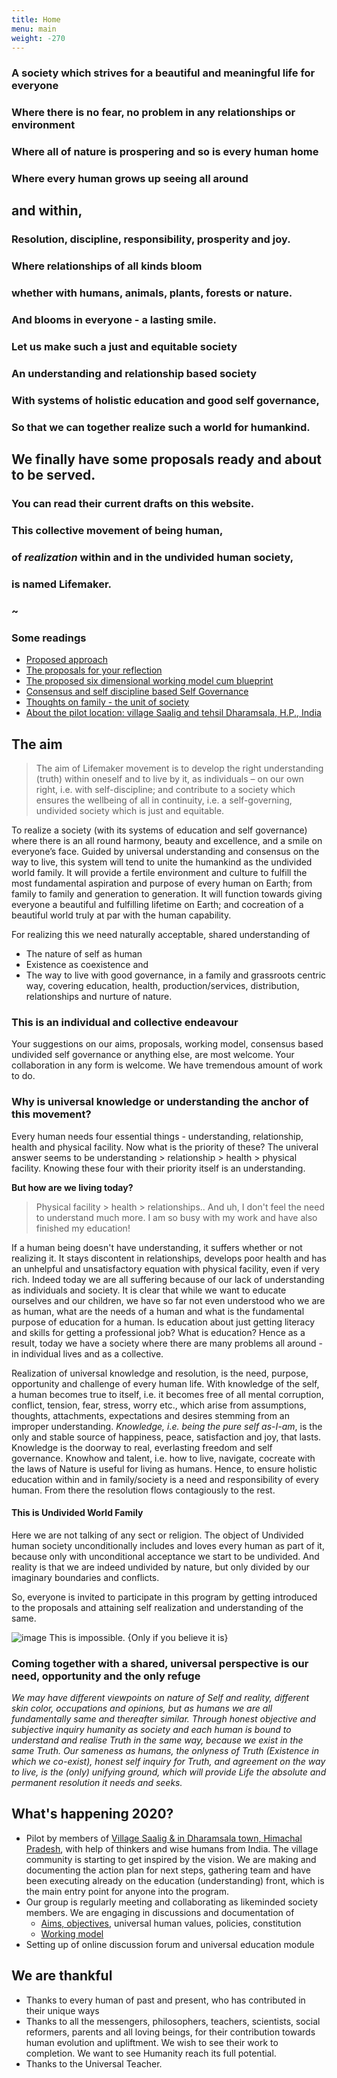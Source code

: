 ```yaml
---
title: Home
menu: main
weight: -270
---
```


### A society which strives for a beautiful and meaningful life for everyone
### Where there is no fear, no problem in any relationships or environment
### Where all of nature is prospering and so is every human home 
### Where every human grows up seeing all around 
## and within,
### Resolution, discipline, responsibility, prosperity and joy.
### Where relationships of all kinds bloom
### whether with humans, animals, plants, forests or nature.
### And blooms in everyone - a lasting smile.

### Let us make such a just and equitable society
### An understanding and relationship based society 

### With systems of holistic education and good self governance, 

### So that we can together realize such a world for humankind.

## We finally have some proposals ready and about to be served.
### You can read their current drafts on this website.
### This collective movement of being human,
### of _realization_ within and in the undivided human society, 
### is named Lifemaker.

### ~


### Some readings

* [Proposed approach](/approach)
* [The proposals for your reflection](/proposals) 
* [The proposed six dimensional working model cum blueprint](/working-model)
* [Consensus and self discipline based Self Governance](/self-governance)
* [Thoughts on family - the unit of society](/family) 
* [About the pilot location: village Saalig and tehsil Dharamsala, H.P., India](/saalig)

## The aim

> The aim of Lifemaker movement is to develop the right understanding (truth) within oneself and to live by it, as individuals – on our own right, i.e. with self-discipline; and contribute to a society which ensures the wellbeing of all in continuity, i.e. a self-governing, undivided society which is just and equitable.

To realize a society (with its systems of education and self governance) where there is an all round harmony, beauty and excellence, and a smile on everyone’s face. Guided by universal understanding and consensus on the way to live, this system will tend to unite the humankind as the undivided world family. It will provide a fertile environment and culture to fulfill the most fundamental aspiration and purpose of every human on Earth; from family to family and generation to generation. It will function towards giving everyone a beautiful and fulfilling lifetime on Earth; and cocreation of a beautiful world truly at par with the human capability.

For realizing this we need naturally acceptable, shared understanding of 

* The nature of self as human
* Existence as coexistence and 
* The way to live with good governance, in a family and grassroots centric way, covering education, health, production/services, distribution, relationships and nurture of nature.

### This is an individual and collective endeavour

Your suggestions on our aims, proposals, working model, consensus based undivided self governance or anything else, are most welcome. Your collaboration in any form is welcome.
We have tremendous amount of work to do.

### Why is universal knowledge or understanding the anchor of this movement?
Every human needs four essential things - understanding, relationship, health and physical facility. Now what is the priority of these? The univeral answer seems to be understanding > relationship > health > physical facility. Knowing these four with their priority itself is an understanding.

**But how are we living today?**

> Physical facility > health > relationships.. And uh, I don't feel the need to understand much more. I am so busy with my work and have also finished my education! 

If a human being doesn't have understanding, it suffers whether or not realizing it. It stays discontent in relationships, develops poor health and has an unhelpful and unsatisfactory equation with physical facility, even if very rich. Indeed today we are all suffering because of our lack of understanding as individuals and society. It is clear that while we want to educate ourselves and our children, we have so far not even understood who we are as human, what are the needs of a human and what is the fundamental purpose of education for a human. Is education about just getting literacy and skills for getting a professional job? What is education? 
Hence as a result, today we have a society where there are many problems all around - in individual lives and as a collective.

Realization of universal knowledge and resolution, is the need, purpose, opportunity and challenge of every human life. With knowledge of the self, a human becomes true to itself, i.e. it becomes free of all mental corruption, conflict, tension, fear, stress, worry etc., which arise from assumptions, thoughts, attachments, expectations and desires stemming from an improper understanding. _Knowledge, i.e. being the pure self as-I-am_, is the only and stable source of happiness, peace, satisfaction and joy, that lasts. Knowledge is the doorway to real, everlasting freedom and self governance. Knowhow and talent, i.e. how to live, navigate, cocreate with the laws of Nature is useful for living as humans. Hence, to ensure holistic education within and in family/society is a need and responsibility of every human. From there the resolution flows contagiously to the rest.    

#### This is Undivided World Family
Here we are not talking of any sect or religion. The object of Undivided human society unconditionally includes and loves every human as part of it, because only with unconditional acceptance we start to be undivided. And reality is that we are indeed undivided by nature, but only divided by our imaginary boundaries and conflicts. 

So, everyone is invited to participate in this program by getting introduced to the proposals and attaining self realization and understanding of the same. 

![image This is impossible. {Only if you believe it is}](/images/alice/impossible.jpg)

### Coming together with a shared, universal perspective is our need, opportunity and the only refuge

*We may have different viewpoints on nature of Self and reality, different skin color, occupations and opinions, but as humans we are all fundamentally same and thereafter similar. Through honest objective and subjective inquiry humanity as society and each human is bound to understand and realise Truth in the same way, because we exist in the same Truth. Our sameness as humans, the onlyness of Truth (Existence in which we co-exist), honest self inquiry for Truth, and agreement on the way to live, is the (only) unifying ground, which will provide Life the absolute and permanent resolution it needs and seeks.* 



## What's happening 2020?
- Pilot by members of [Village Saalig & in Dharamsala town, Himachal Pradesh](/saalig), with help of thinkers and wise humans from India. The village community is starting to get inspired by the vision. We are making and documenting the action plan for next steps, gathering team and have been executing already on the education (understanding) front, which is the main entry point for anyone into the program.
- Our group is regularly meeting and collaborating as likeminded society members. We are engaging in discussions and documentation of 
  - [Aims, objectives](/aims), universal human values, policies, constitution
  - [Working model](/working-model)  
- Setting up of online discussion forum and universal education module

## We are thankful 
  - Thanks to every human of past and present, who has contributed in their unique ways
  - Thanks to all the messengers, philosophers, teachers, scientists, social reformers, parents and all loving beings, for their contribution towards human evolution and upliftment. We wish to see their work to completion. We want to see Humanity reach its full potential. 
  - Thanks to the Universal Teacher.

